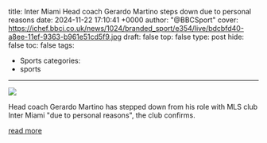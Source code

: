 title: Inter Miami Head coach Gerardo Martino steps down due to personal reasons
date: 2024-11-22 17:10:41 +0000
author: "@BBCSport"
cover: https://ichef.bbci.co.uk/news/1024/branded_sport/e354/live/bdcbfd40-a8ee-11ef-9363-b961e51cd5f9.jpg
draft: false
top: false
type: post
hide: false
toc: false
tags:
  - Sports
categories:
  - sports
---

![](https://ichef.bbci.co.uk/news/1024/branded_sport/e354/live/bdcbfd40-a8ee-11ef-9363-b961e51cd5f9.jpg)

Head coach Gerardo Martino has stepped down from his role with MLS club Inter Miami "due to personal reasons", the club confirms.

[read more](https://www.bbc.com/sport/football/articles/c1lgy67g51yo)
